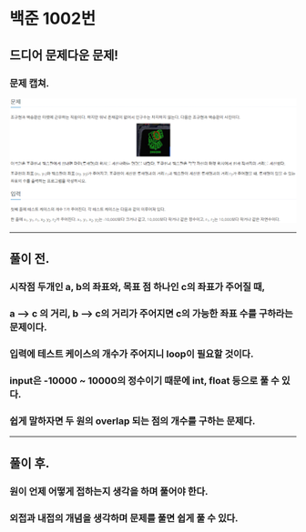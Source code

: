 # 백준 1002번

## 드디어 문제다운 문제!
### 문제 캡쳐.
![alt text](./problem.png)
___
## 풀이 전.
### 시작점 두개인 a, b의 좌표와, 목표 점 하나인 c의 좌표가 주어질 때,
### a --> c 의 거리, b --> c의 거리가 주어지면 c의 가능한 좌표 수를 구하라는 문제이다.
### 입력에 테스트 케이스의 개수가 주어지니 loop이 필요할 것이다.
### input은 -10000 ~ 10000의 정수이기 때문에 int, float 등으로 풀 수 있다.
### 쉽게 말하자면 두 원의 overlap 되는 점의 개수를 구하는 문제다.
___
## 풀이 후.
### 원이 언제 어떻게 접하는지 생각을 하며 풀어야 한다.
### 외접과 내접의 개념을 생각하며 문제를 풀면 쉽게 풀 수 있다.